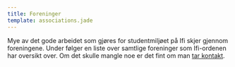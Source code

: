 ```yaml
---
title: Foreninger
template: associations.jade
---
```


Mye av det gode arbeidet som gjøres for studentmiljøet på Ifi skjer gjennom foreningene. Under følger en liste over samtlige foreninger som Ifi-ordenen har oversikt over. Om det skulle mangle noe er det fint om man [tar kontakt](/about/#kontakt-oss).